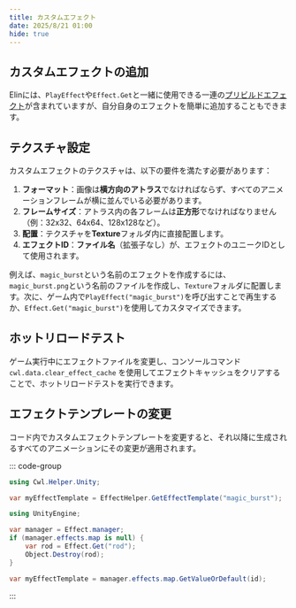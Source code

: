 ```yaml
---
title: カスタムエフェクト
date: 2025/8/21 01:00
hide: true
---
```


## カスタムエフェクトの追加

Elinには、`PlayEffect`や`Effect.Get`と一緒に使用できる一連の[プリビルドエフェクト](https://gist.github.com/gottyduke/6e2847e37d205a5621bfd0615e5bd9e7#file-elin-effects-md)が含まれていますが、自分自身のエフェクトを簡単に追加することもできます。

## テクスチャ設定

カスタムエフェクトのテクスチャは、以下の要件を満たす必要があります：

1. **フォーマット**：画像は**横方向のアトラス**でなければならず、すべてのアニメーションフレームが横に並んでいる必要があります。
2. **フレームサイズ**：アトラス内の各フレームは**正方形**でなければなりません（例：32x32、64x64、128x128など）。
3. **配置**：テクスチャを**Texture**フォルダ内に直接配置します。
4. **エフェクトID**：**ファイル名**（拡張子なし）が、エフェクトのユニークIDとして使用されます。

例えば、`magic_burst`という名前のエフェクトを作成するには、`magic_burst.png`という名前のファイルを作成し、`Texture`フォルダに配置します。次に、ゲーム内で`PlayEffect("magic_burst")`を呼び出すことで再生するか、`Effect.Get("magic_burst")`を使用してカスタマイズできます。

## ホットリロードテスト

ゲーム実行中にエフェクトファイルを変更し、コンソールコマンド `cwl.data.clear_effect_cache` を使用してエフェクトキャッシュをクリアすることで、ホットリロードテストを実行できます。

## エフェクトテンプレートの変更

コード内でカスタムエフェクトテンプレートを変更すると、それ以降に生成されるすべてのアニメーションにその変更が適用されます。

::: code-group

```cs [CWL]
using Cwl.Helper.Unity;

var myEffectTemplate = EffectHelper.GetEffectTemplate("magic_burst");
```

```cs [No CWL]
using UnityEngine;

var manager = Effect.manager;
if (manager.effects.map is null) {
    var rod = Effect.Get("rod");
    Object.Destroy(rod);
}

var myEffectTemplate = manager.effects.map.GetValueOrDefault(id);
```

:::